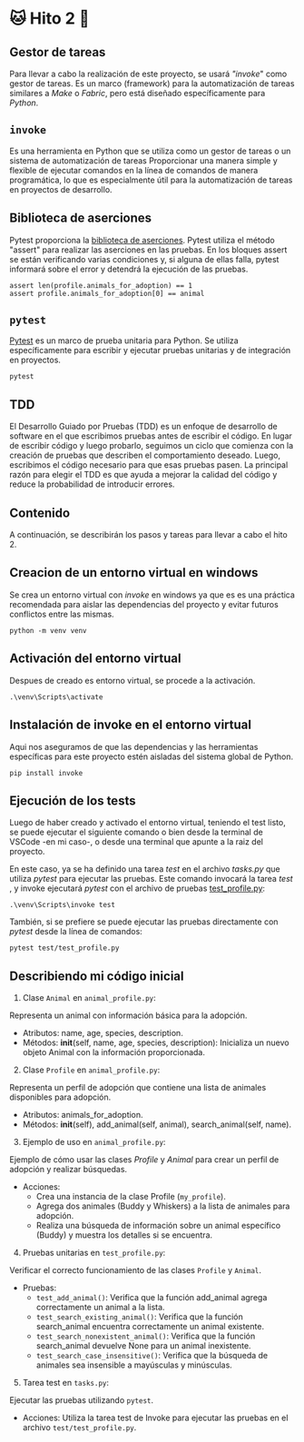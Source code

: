 # :cat: Hito 2 :dog:

## Gestor de tareas

Para llevar a cabo la realización de este proyecto, se usará _"invoke_" como gestor de tareas. Es un marco (framework) para la automatización de tareas similares a _Make_ o _Fabric_, pero está diseñado específicamente para _Python_.

## `invoke`

Es una herramienta en Python que se utiliza como un gestor de tareas o un sistema de automatización de tareas Proporcionar una manera simple y flexible de ejecutar comandos en la línea de comandos de manera programática, lo que es especialmente útil para la automatización de tareas en proyectos de desarrollo.

## Biblioteca de aserciones

Pytest proporciona la [biblioteca de aserciones](https://github.com/faguilera1952/CC-ProyectoPatitas/blob/main/test/test_profile.py). Pytest utiliza el método "assert" para realizar las aserciones en las pruebas. En los bloques assert se están verificando varias condiciones y, si alguna de ellas falla, pytest informará sobre el error y detendrá la ejecución de las pruebas.

```text
assert len(profile.animals_for_adoption) == 1
assert profile.animals_for_adoption[0] == animal
```

## `pytest`

[Pytest](/tasks.py) es un marco de prueba unitaria para Python. Se utiliza específicamente para escribir y ejecutar pruebas unitarias y de integración en proyectos.

```text
pytest
```

## TDD

El Desarrollo Guiado por Pruebas (TDD) es un enfoque de desarrollo de software en el que escribimos pruebas antes de escribir el código. En lugar de escribir código y luego probarlo, seguimos un ciclo que comienza con la creación de pruebas que describen el comportamiento deseado. Luego, escribimos el código necesario para que esas pruebas pasen. La principal razón para elegir el TDD es que ayuda a mejorar la calidad del código y reduce la probabilidad de introducir errores.

## Contenido

A continuación, se describirán los pasos y tareas para llevar a cabo el hito 2.

## Creacion de un entorno virtual en windows

Se crea un entorno virtual con _invoke_ en windows ya que es es una práctica recomendada para aislar las dependencias del proyecto y evitar futuros conflictos entre las mismas.

```text
python -m venv venv
```

## Activación del entorno virtual

Despues de creado es entorno virtual, se procede a la activación.

```text
.\venv\Scripts\activate
```

## Instalación de invoke en el entorno virtual

 Aqui nos aseguramos de que las dependencias y las herramientas específicas para este proyecto estén aisladas del sistema global de Python.

```text
pip install invoke
```

## Ejecución de los tests

Luego de haber creado y activado el entorno virtual, teniendo el test listo, se puede ejecutar el siguiente comando o bien desde la terminal de VSCode -en mi caso-, o desde una terminal que apunte a la raiz del proyecto.

En este caso, ya se ha definido una tarea _test_ en el archivo _tasks.py_ que utiliza _pytest_ para ejecutar las pruebas. Este comando invocará la tarea _test_ , y invoke ejecutará _pytest_ con el archivo de pruebas [test_profile.py](https://github.com/faguilera1952/CC-ProyectoPatitas/blob/main/test/test_profile.py):

```text
.\venv\Scripts\invoke test
```

También, si se prefiere se puede ejecutar las pruebas directamente con _pytest_ desde la línea de comandos:

```text
pytest test/test_profile.py
```

## Describiendo mi código inicial

1. Clase `Animal` en `animal_profile.py`:

Representa un animal con información básica para la adopción.

- Atributos: name, age, species, description.
- Métodos: __init__(self, name, age, species, description): Inicializa un nuevo objeto Animal con la información proporcionada.

2. Clase `Profile` en `animal_profile.py`:

Representa un perfil de adopción que contiene una lista de animales disponibles para adopción.

- Atributos: animals_for_adoption.
- Métodos: __init__(self), add_animal(self, animal), search_animal(self, name).

3. Ejemplo de uso en `animal_profile.py`:

Ejemplo de cómo usar las clases _Profile_ y _Animal_ para crear un perfil de adopción y realizar búsquedas.

- Acciones:
  - Crea una instancia de la clase Profile (`my_profile`).
  - Agrega dos animales (Buddy y Whiskers) a la lista de animales para adopción.
  - Realiza una búsqueda de información sobre un animal específico (Buddy) y muestra los detalles si se encuentra.

4. Pruebas unitarias en `test_profile.py`:

Verificar el correcto funcionamiento de las clases `Profile` y `Animal`.

- Pruebas:
  - `test_add_animal()`: Verifica que la función add_animal agrega correctamente un animal a la lista.
  - `test_search_existing_animal()`: Verifica que la función search_animal encuentra correctamente un animal existente.
  - `test_search_nonexistent_animal()`: Verifica que la función search_animal devuelve None para un animal inexistente.
  - `test_search_case_insensitive()`: Verifica que la búsqueda de animales sea insensible a mayúsculas y minúsculas.

5. Tarea test en `tasks.py`:

Ejecutar las pruebas utilizando `pytest`.

- Acciones: Utiliza la tarea test de Invoke para ejecutar las pruebas en el archivo `test/test_profile.py`.